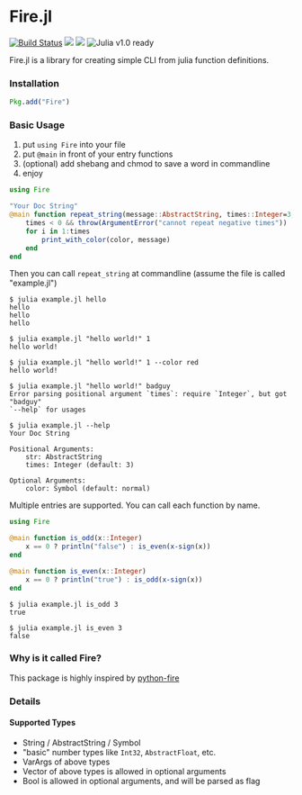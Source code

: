 Fire.jl
=======

[![Build Status](https://travis-ci.org/ylxdzsw/Fire.jl.svg?branch=master)](https://travis-ci.org/ylxdzsw/Fire.jl)
[![](http://pkg.julialang.org/badges/Fire_0.5.svg)](http://pkg.julialang.org/?pkg=Fire)
[![](http://pkg.julialang.org/badges/Fire_0.6.svg)](http://pkg.julialang.org/?pkg=Fire)
![Julia v1.0 ready](https://blog.ylxdzsw.com/_static/julia_v1.0_ready.svg?)

Fire.jl is a library for creating simple CLI from julia function definitions.

### Installation

```julia
Pkg.add("Fire")
```

### Basic Usage

1. put `using Fire` into your file
2. put `@main` in front of your entry functions
3. (optional) add shebang and chmod to save a word in commandline
4. enjoy

```julia
using Fire

"Your Doc String"
@main function repeat_string(message::AbstractString, times::Integer=3; color::Symbol=:normal)
    times < 0 && throw(ArgumentError("cannot repeat negative times"))
    for i in 1:times
        print_with_color(color, message)
    end
end
```

Then you can call `repeat_string` at commandline (assume the file is called "example.jl")

```
$ julia example.jl hello
hello
hello
hello

$ julia example.jl "hello world!" 1
hello world!

$ julia example.jl "hello world!" 1 --color red
hello world!

$ julia example.jl "hello world!" badguy
Error parsing positional argument `times`: require `Integer`, but got "badguy"
`--help` for usages

$ julia example.jl --help
Your Doc String

Positional Arguments:
    str: AbstractString
    times: Integer (default: 3)

Optional Arguments:
    color: Symbol (default: normal)
```

Multiple entries are supported. You can call each function by name.

```julia
using Fire

@main function is_odd(x::Integer)
    x == 0 ? println("false") : is_even(x-sign(x))
end

@main function is_even(x::Integer)
    x == 0 ? println("true") : is_odd(x-sign(x))
end
```

```
$ julia example.jl is_odd 3
true

$ julia example.jl is_even 3
false
```

### Why is it called Fire?

This package is highly inspired by [python-fire](https://github.com/google/python-fire)

### Details

#### Supported Types

- String / AbstractString / Symbol
- "basic" number types like `Int32`, `AbstractFloat`, etc.
- VarArgs of above types
- Vector of above types is allowed in optional arguments
- Bool is allowed in optional arguments, and will be parsed as flag

